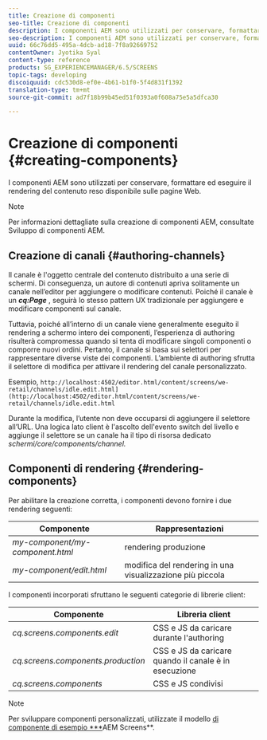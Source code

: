 ```yaml
---
title: Creazione di componenti
seo-title: Creazione di componenti
description: I componenti AEM sono utilizzati per conservare, formattare ed eseguire il rendering del contenuto reso disponibile sulle pagine Web. Seguite questa pagina per informazioni sull’authoring di canali e componenti di rendering.
seo-description: I componenti AEM sono utilizzati per conservare, formattare ed eseguire il rendering del contenuto reso disponibile sulle pagine Web. Seguite questa pagina per informazioni sull’authoring di canali e componenti di rendering.
uuid: 66c76dd5-495a-4dcb-ad18-7f8a92669752
contentOwner: Jyotika Syal
content-type: reference
products: SG_EXPERIENCEMANAGER/6.5/SCREENS
topic-tags: developing
discoiquuid: cdc530d8-ef0e-4b61-b1f0-5f4d831f1392
translation-type: tm+mt
source-git-commit: ad7f18b99b45ed51f0393a0f608a75e5a5dfca30

---
```



# Creazione di componenti {#creating-components}

I componenti AEM sono utilizzati per conservare, formattare ed eseguire il rendering del contenuto reso disponibile sulle pagine Web.

>[!NOTE]
>
>Per informazioni dettagliate sulla creazione di componenti AEM, consultate Sviluppo di componenti AEM.

## Creazione di canali {#authoring-channels}

Il canale è l'oggetto centrale del contenuto distribuito a una serie di schermi. Di conseguenza, un autore di contenuti apriva solitamente un canale nell’editor per aggiungere o modificare contenuti. Poiché il canale è un ***cq:Page*** , seguirà lo stesso pattern UX tradizionale per aggiungere e modificare componenti sul canale.

Tuttavia, poiché all’interno di un canale viene generalmente eseguito il rendering a schermo intero dei componenti, l’esperienza di authoring risulterà compromessa quando si tenta di modificare singoli componenti o comporre nuovi ordini. Pertanto, il canale si basa sui selettori per rappresentare diverse viste dei componenti. L’ambiente di authoring sfrutta il selettore di modifica per attivare il rendering del canale personalizzato.

Esempio, `http://localhost:4502/editor.html/content/screens/we-retail/channels/idle.edit.html](http://localhost:4502/editor.html/content/screens/we-retail/channels/idle.edit.html`

Durante la modifica, l’utente non deve occuparsi di aggiungere il selettore all’URL. Una logica lato client è l'ascolto dell'evento switch del livello e aggiunge il selettore se un canale ha il tipo di risorsa dedicato *schermi/core/components/channel.*

## Componenti di rendering {#rendering-components}

Per abilitare la creazione corretta, i componenti devono fornire i due rendering seguenti:

| **Componente** | **Rappresentazioni** |
|---|---|
| *my-component/my-component.html* | rendering produzione |
| *my-component/edit.html* | modifica del rendering in una visualizzazione più piccola |

I componenti incorporati sfruttano le seguenti categorie di librerie client:

| **Componente** | **Libreria client** |
|---|---|
| *cq.screens.components.edit* | CSS e JS da caricare durante l'authoring |
| *cq.screens.components.production* | CSS e JS da caricare quando il canale è in esecuzione |
| *cq.screens.components* | CSS e JS condivisi |

>[!NOTE]
>
>Per sviluppare componenti personalizzati, utilizzate il modello [di componente di esempio ***](https://github.com/Adobe-Marketing-Cloud/aem-screens-component-template)AEM Screens**.

